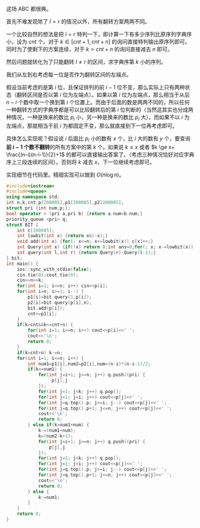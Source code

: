 这场 ABC 都很典。

首先不难发现除了 $l=r$ 的情况以外，所有翻转方案两两不同。

一个比较自然的想法是把 $l=r$ 特判一下，即计算一下有多少序列比原序列字典序小，设为 $cnt$ 个。对于 $k \in [cnt+1,cnt+n]$ 的询问直接特判输出原序列即可。同时为了使剩下的方案连续，对于 $k > cnt+n$ 的询问直接减去 $n$ 即可。

然后问题就转化为了只能翻转 $l \neq r$ 的区间，求字典序第 $k$ 小的序列。

我们从左到右考虑每一位是否作为翻转区间的左端点。

假设当前考虑的是第 $i$ 位，且保证排列的前 $i-1$ 位不变，那么实际上只有两种状态（翻转区间是否以第 $i$ 位为左端点）。如果以第 $i$ 位为左端点，那么相当于从后 $n-i$ 个数中取一个换到第 $i$ 个位置上。而由于后面的数是两两不同的，所以任何一种翻转方式的字典序都是可以比较翻转后的第 $i$ 位判断的（当然这其实也分成两种情况，一种是换来的数比 $p_i$ 小，另一种是换来的数比 $p_i$ 大）。而如果不以 $i$ 为左端点，那就相当于前 $i$ 为都固定不变，那么就直接到下一位再考虑即可。

具体怎么实现呢？假设说 $i$ 后面比 $p_i$ 小的数有 $x$ 个，比 $i$ 大的数有 $y$ 个，要查询**前 $i-1$ 个数不翻转**的所有方案中的第 $k$ 个。如果说 $k \le x$ 或者 $k \ge x+ \frac{(n-i)(n-i-1)}{2}+1$ 的都可以直接输出答案了。（考虑三种情况恰好对应字典序上三段连续的区间）。否则将 $k$ 减去 $x$，下一位继续考虑即可。

实现细节在代码里。精细实现可以做到 $O(n \log n)$。

```cpp
#include<iostream>
#include<queue>
using namespace std;
int n,k,cnt,p[200005],p1[200005],p2[200005];
struct pri {int num,p;};
bool operator < (pri a,pri b) {return a.num<b.num;}
priority_queue <pri> q;
struct BIT {
    int c[200005];
    int lowbit(int x) {return x&(-x);}
    void add(int x) {for(; x<=n; x+=lowbit(x)) c[x]++;}
    int Query(int x) {if(!x) return 0;int ans=0;for(; x; x-=lowbit(x)) ans+=c[x];return ans;}
    int query(int l,int r) {return Query(r)-Query(l-1);}
} bit;
int main() {
	ios::sync_with_stdio(false);
	cin.tie(0);cout.tie(0); 
    cin>>n>>k;
    for(int i=1; i<=n; i++) cin>>p[i];
    for(int i=n; i>=1; i--) {
        p1[i]=bit.query(1,p[i]);
        p2[i]=bit.query(p[i],n);
        bit.add(p[i]);
        cnt+=p1[i];
    }
    if(k>cnt&&k<=cnt+n) {
        for(int i=1; i<=n; i++) cout<<p[i]<<' ';
        cout<<'\n';
        return 0;
    }
    if(k>cnt+n) k-=n;
    for(int i=1; i<=n; i++) {
        int num1=p1[i],num2=p2[i],num=(n-i)*(n-i-1)/2;
        if(k<=num1) {
            for(int j=i+1; j<=n; j++) q.push((pri) {
                -p[j],j
            });
            for(int j=1; j<k; j++) q.pop();
            for(int j=1; j<i; j++) cout<<p[j]<<' ';
            for(int j=q.top().p; j>=i; j--) cout<<p[j]<<' ';
            for(int j=q.top().p+1; j<=n; j++) cout<<p[j]<<' ';
            cout<<'\n';
            return 0;
        } else if(k>num1+num) {
            k-=(num1+num);
            k=(num2-k+1);
            for(int j=i+1; j<=n; j++) q.push((pri) {
                p[j],j
            });
            for(int j=1; j<k; j++) q.pop();
            for(int j=1; j<i; j++) cout<<p[j]<<' ';
            for(int j=q.top().p; j>=i; j--) cout<<p[j]<<' ';
            for(int j=q.top().p+1; j<=n; j++) cout<<p[j]<<' ';
            cout<<'\n';
            return 0;
        } else {
            k-=num1;
        }
    }
    return 0;
}

```
